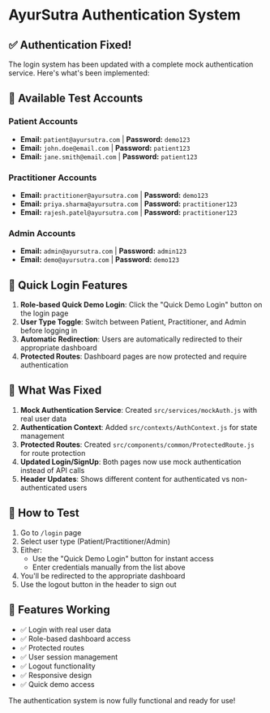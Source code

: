# AyurSutra Authentication System

## ✅ Authentication Fixed!

The login system has been updated with a complete mock authentication service. Here's what's been implemented:

## 🔐 Available Test Accounts

### Patient Accounts
- **Email:** `patient@ayursutra.com` | **Password:** `demo123`
- **Email:** `john.doe@email.com` | **Password:** `patient123`
- **Email:** `jane.smith@email.com` | **Password:** `patient123`

### Practitioner Accounts
- **Email:** `practitioner@ayursutra.com` | **Password:** `demo123`
- **Email:** `priya.sharma@ayursutra.com` | **Password:** `practitioner123`
- **Email:** `rajesh.patel@ayursutra.com` | **Password:** `practitioner123`

### Admin Accounts
- **Email:** `admin@ayursutra.com` | **Password:** `admin123`
- **Email:** `demo@ayursutra.com` | **Password:** `demo123`

## 🚀 Quick Login Features

1. **Role-based Quick Demo Login**: Click the "Quick Demo Login" button on the login page
2. **User Type Toggle**: Switch between Patient, Practitioner, and Admin before logging in
3. **Automatic Redirection**: Users are automatically redirected to their appropriate dashboard
4. **Protected Routes**: Dashboard pages are now protected and require authentication

## 🔧 What Was Fixed

1. **Mock Authentication Service**: Created `src/services/mockAuth.js` with real user data
2. **Authentication Context**: Added `src/contexts/AuthContext.js` for state management
3. **Protected Routes**: Created `src/components/common/ProtectedRoute.js` for route protection
4. **Updated Login/SignUp**: Both pages now use mock authentication instead of API calls
5. **Header Updates**: Shows different content for authenticated vs non-authenticated users

## 🎯 How to Test

1. Go to `/login` page
2. Select user type (Patient/Practitioner/Admin)
3. Either:
   - Use the "Quick Demo Login" button for instant access
   - Enter credentials manually from the list above
4. You'll be redirected to the appropriate dashboard
5. Use the logout button in the header to sign out

## 📱 Features Working

- ✅ Login with real user data
- ✅ Role-based dashboard access
- ✅ Protected routes
- ✅ User session management
- ✅ Logout functionality
- ✅ Responsive design
- ✅ Quick demo access

The authentication system is now fully functional and ready for use!